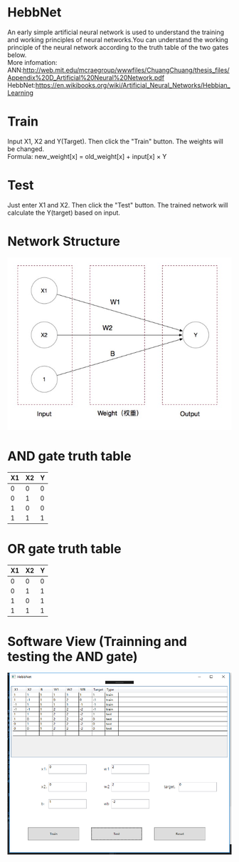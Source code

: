 # HebbNet
An early simple artificial neural network is used to understand the training and working principles of neural networks.You can understand the working principle of the neural network according to the truth table of the two gates below.<br>
More infomation: <br>
ANN:http://web.mit.edu/mcraegroup/wwwfiles/ChuangChuang/thesis_files/Appendix%20D_Artificial%20Neural%20Network.pdf <br>
HebbNet:https://en.wikibooks.org/wiki/Artificial_Neural_Networks/Hebbian_Learning

# Train
Input X1, X2 and Y(Target). Then click the "Train" button. The weights will be changed.<br>
Formula: new_weight[x] = old_weight[x] + input[x] × Y

# Test
Just enter X1 and X2. Then click the "Test" button. The trained network will calculate the Y(target) based on input.

# Network Structure
![image](https://github.com/a2824256/HebbNet/blob/master/HebbNet.jpg)

# AND gate truth table
| X1    | X2    | Y     |
| ----- | ----- | ----- |
| 0     | 0     | 0     |
| 0     | 1     | 0     |
| 1     | 0     | 0     |
| 1     | 1     | 1     |

# OR gate truth table
| X1    | X2    | Y     |
| ----- | ----- | ----- |
| 0     | 0     | 0     |
| 0     | 1     | 1     |
| 1     | 0     | 1     |
| 1     | 1     | 1     |

# Software View (Trainning and testing the AND gate)
![image](https://github.com/a2824256/HebbNet/blob/master/View.png)
